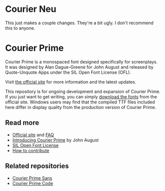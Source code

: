# Courier Neu
This just makes a couple changes. They're a bit ugly. I don't recommend this to anyone.

# Courier Prime

Courier Prime is a monospaced font designed specifically for screenplays. It was designed by Alan Dague-Greene for John August and released by Quote-Unquote Apps under the SIL Open Font License (OFL).

Visit [the official site](http://quoteunquoteapps.com/courierprime/) for more information and the latest updates.

This repository is for ongoing development and expansion of Courier Prime. If you just want to get writing, you can simply [download the fonts](http://quoteunquoteapps.com/courierprime/) from the official site. Windows users may find that the compiled TTF files included here differ in display quality from the production version of Courier Prime.

## Read more

- [Official site](http://quoteunquoteapps.com/courierprime/) and [FAQ](http://quoteunquoteapps.com/courierprime/faq)
- [Introducing Courier Prime](http://johnaugust.com/2013/introducing-courier-prime) by John August
- [SIL Open Font License](http://scripts.sil.org/OFL)
- [How to contribute](CONTRIBUTING.md)

## Related repositories

- [Courier Prime Sans](https://github.com/quoteunquoteapps/CourierPrimeSans)
- [Courier Prime Code](https://github.com/quoteunquoteapps/CourierPrimeCode)

